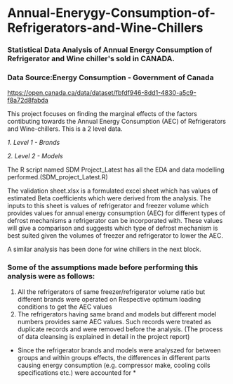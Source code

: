 # Annual-Enerygy-Consumption-of-Refrigerators-and-Wine-Chillers
### Statistical Data Analysis of Annual Energy Consumption of Refrigerator and Wine chiller's sold in CANADA.

### Data Source:Energy Consumption - Government of Canada
https://open.canada.ca/data/dataset/fbfdf946-8dd1-4830-a5c9-f8a72d8fabda

This project focuses on finding the marginal effects of the factors contibuting towards the Annual Energy Consumption (AEC) of Refrigerators and Wine-chillers. This is a 2 level data.

*1.  Level 1 - Brands*

*2.  Level 2 - Models*

The R script named SDM Project_Latest has all the EDA and data modelling performed.(SDM_project_Latest.R)

The validation sheet.xlsx is a formulated excel sheet which has values of estimated Beta coefficients which were derived from the analysis. The inputs to this sheet is values of refrigerator and freezer volume which provides values for annual energy consumption (AEC) for different types of defrost mechanisms a refrigerator can be incorporated with. These values will give a comparison and suggests which type of defrost mechanism is best suited given the volumes of freezer and refrigerator to lower the AEC.

A similar analysis has been done for wine chillers in the next block.

### Some of the assumptions made before performing this analysis were as follows:

1. All the refrigerators of same freezer/refrigerator volume ratio but different brands were operated on Respective optimum loading conditions to get the AEC values
2. The refrigerators having same brand and models but different model numbers provides same AEC values. Such records were treated as duplicate records and were removed before the analysis. (The process of data cleansing is explained in detail in the project report)


* Since the refrigerator brands and models were analyszed for between groups and within groups effects, the differences in different parts causing energy consumption (e.g. compressor make, cooling coils specifications etc.) were accounted for *


